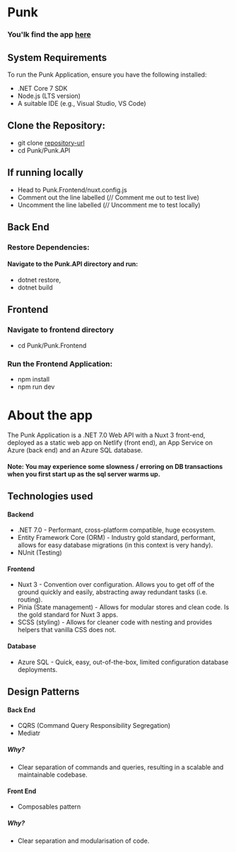 # Punk

### You'lk find the app [here](https://transcendent-entremet-4b0e75.netlify.app/)

## System Requirements
To run the Punk Application, ensure you have the following installed:

- .NET Core 7 SDK
- Node.js (LTS version)
- A suitable IDE (e.g., Visual Studio, VS Code)

## Clone the Repository:

- git clone [repository-url](https://github.com/Mlrobinson1993/Punk.git)
- cd Punk/Punk.API

## If running locally
- Head to Punk.Frontend/nuxt.config.js
- Comment out the line labelled (// Comment me out to test live)
- Uncomment the line labelled (// Uncomment me to test locally)

## Back End

### Restore Dependencies:

#### Navigate to the Punk.API directory and run:

- dotnet restore,
- dotnet build

## Frontend

### Navigate to frontend directory

- cd Punk/Punk.Frontend

### Run the Frontend Application:

- npm install
- npm run dev

# About the app

The Punk Application is a .NET 7.0 Web API with a Nuxt 3 front-end, deployed as a static web app on Netlify (front end), an App Service on Azure (back end) and an Azure SQL database.

#### Note: You may experience some slowness / erroring on DB transactions when you first start up as the sql server warms up.

## Technologies used

#### Backend
- .NET 7.0 - Performant, cross-platform compatible, huge ecosystem.
- Entity Framework Core (ORM) - Industry gold standard, performant, allows for easy database migrations (in this context is very handy).
- NUnit (Testing)

#### Frontend
- Nuxt 3 - Convention over configuration. Allows you to get off of the ground quickly and easily, abstracting away redundant tasks (i.e. routing).
- Pinia (State management) - Allows for modular stores and clean code. Is the gold standard for Nuxt 3 apps.
- SCSS (styling) - Allows for cleaner code with nesting and provides helpers that vanilla CSS does not.


#### Database
- Azure SQL - Quick, easy, out-of-the-box, limited configuration database deployments.

## Design Patterns 

#### Back End
- CQRS (Command Query Responsibility Segregation)
- Mediatr

##### Why?
- Clear separation of commands and queries, resulting in a scalable and maintainable codebase.

#### Front End
- Composables pattern

##### Why? 
- Clear separation and modularisation of code.

